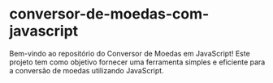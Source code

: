 # conversor-de-moedas-com-javascript
Bem-vindo ao repositório do Conversor de Moedas em JavaScript! Este projeto tem como objetivo fornecer uma ferramenta simples e eficiente para a conversão de moedas utilizando JavaScript. 
